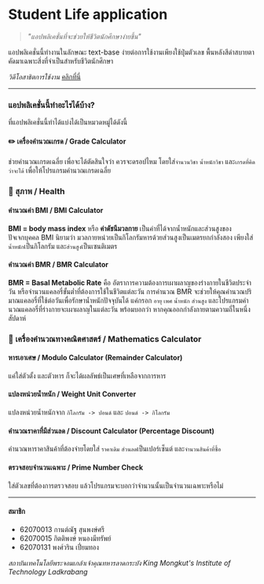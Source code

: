 # Student Life application

> *"แอปพลิเคชั่นที่จะช่วยให้ชีวิตนักศึกษาง่ายขึ้น"*

แอปพลิเคชั่นนี้ทำงานในลักษณะ text-base ง่ายต่อการใช้งานเพียงใช้ปุ่มตัวเลข พื้นหลังสีดำสบายตา คัดมาเฉพาะสิ่งที่จำเป็นสำหรับชีวิตนักศึกษา

*วิดีโอสาธิตการใช้งาน* [คลิกที่นี่](https://www.youtube.com/watch?v=enjPfCYdQcQ)
***

  ### แอปพลิเคชั่นนี้ทำอะไรได้บ้าง?

ที่แอปพลิเคชั่นนี้ทำได้แบ่งได้เป็นหมวดหมู่ได้ดังนี้

  #### :pencil2: เครื่องคำนวณเกรด / Grade Calculator

ช่วยคำนวณเกรดเฉลี่ย เพื่อจะได้ตัดสินใจว่า ควรจะดรอปไหม  โดยใส่`จำนวนวิชา` `น้ำหนักวิชา` และ`เกรดที่คิดว่าจะได้` เพื่อให้โปรแกรมคำนวณเกรดเฉลี่ย

  ### :hospital: สุภาพ / Health

  #### คำนวณค่า BMI / BMI Calculator

**BMI = body mass index** หรือ **ค่าดัชนีมวลกาย** เป็นค่าที่ได้จากน้ำหนักและส่วนสูงของปัจเจกบุคคล BMI นิยามว่า มวลกายหน่วยเป็นกิโลกรัมหารด้วยส่วนสูงเป็นเมตรยกกำลังสอง เพียงใส่`น้ำหนัก`เป็นกิโลกรัม และ`ส่วนสูง`เป็นเซนติเมตร

#### คำนวณค่า BMR / BMR Calculator

**BMR = Basal Metabolic Rate** คือ อัตราการความต้องการเผาผลาญของร่างกายในชีวิตประจำวัน หรือจำนวนแคลอรี่ขั้นต่ำที่ต้องการใช้ในชีวิตแต่ละวัน การคำนวณ BMR จะช่วยให้คุณคำนวณปริมาณแคลอรี่ที่ใช้ต่อวันเพื่อรักษาน้ำหนักปัจจุบันได้ แค่กรอก `อายุ` `เพศ` `น้ำหนัก` `ส่วนสูง` และโปรแกรมคำนวณแคลอรี่ที่ร่างกายจะเผาผลาญในแต่ละวัน พร้อมบอกว่า หากคุณออกกำลังกายตามความถี่ในหนึ่งสัปดาห์

### :blue_book: เครื่องคำนวณทางคณิตศาสตร์ / Mathematics Calculator

#### หารเอาเศษ / Modulo Calculator (Remainder Calculator)

แค่ใส่ตัวตั้ง และตัวหาร ก็จะได้ผลลัพธ์เป็นเศษที่เหลือจากการหาร

#### แปลงหน่วยน้ำหนัก / Weight Unit Converter

แปลงหน่วยน้ำหนักจาก `กิโลกรัม -> ปอนด์` และ `ปอนด์ -> กิโลกรัม`

#### คำนวณราคาที่มีส่วนลด / Discount Calculator (Percentage Discount)

คำนวณหาราคาสินค้าที่ต้องจ่ายโดยใส่ `ราคาเดิม` `ส่วนลด`เป็นเปอร์เซ็นต์ และ`จำนวนสินค้าที่ซื้อ`

#### ตรวจสอบจำนวนเฉพาะ / Prime Number Check

ใส่ตัวเลขที่ต้องการตรวจสอบ แล้วโปรแกรมจะบอกว่าจำนวนนั้นเป็นจำนวนเฉพาะหรือไม่





***

#### สมาชิก

* 62070013 กานต์ณัฐ สุนพงษ์ศรี
* 62070015 กิตติพงษ์ หนองมีทรัพย์
* 62070131 พงศ์วริน เปี่ยมทอง

*สถาบันเทคโนโลยีพระจอมเกล้าเจ้าคุณทหารลาดกระบัง*
*King Mongkut's Institute of Technology Ladkrabang*

